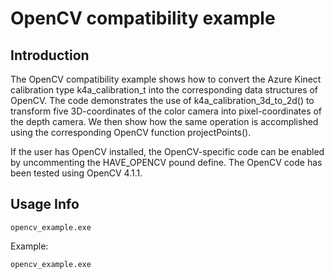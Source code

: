 # OpenCV compatibility example

## Introduction

The OpenCV compatibility example shows how to convert the Azure Kinect calibration type k4a_calibration_t into the corresponding data 
structures of OpenCV. The code demonstrates the use of k4a_calibration_3d_to_2d() to transform five 3D-coordinates of the color 
camera into pixel-coordinates of the depth camera. We then show how the same operation is accomplished using the corresponding 
OpenCV function projectPoints().

If the user has OpenCV installed, the OpenCV-specific code can be enabled by uncommenting the HAVE_OPENCV pound define. The 
OpenCV code has been tested using OpenCV 4.1.1.

## Usage Info

    opencv_example.exe

Example:

    opencv_example.exe
